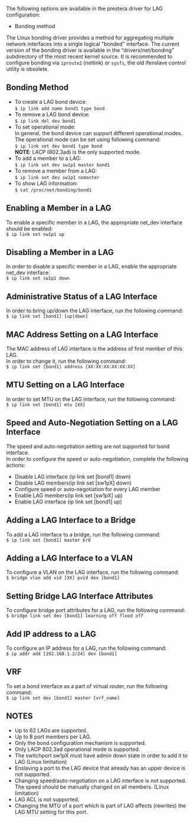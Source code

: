 The following options are available in the prestera driver for LAG configuration:  
* Bonding method  

The Linux bonding driver provides a method for aggregating multiple network interfaces into a single logical "bonded" interface. The current version of the bonding driver is available in the “drivers/net/bonding” subdirectory of the most recent kernel source. It is recommended to configure bonding via `iproute2` (netlink) or `sysfs`, the old ifenslave control utility is obsolete.  
## Bonding Method
* To create a LAG bond device:  
`$ ip link add name bond1 type bond`  
* To remove a LAG bond device:  
`$ ip link del dev bond1`  
* To set operational mode:  
In general, the bond device can support different operational modes. The operational mode can be set using following command:  
`$ ip link set dev bond1 type bond`  
**NOTE**: LACP (802.3ad) is the only supported mode.  
* To add a member to a LAG:  
`$ ip link set dev sw1p1 master bond1`  
* To remove a member from a LAG:  
`$ ip link set dev sw1p1 nomaster`  
* To show LAG information:  
`$ cat /proc/net/bonding/bond1`  
 
## Enabling a Member in a LAG  
To enable a specific member in a LAG, the appropriate net_dev interface should be enabled:  
`$ ip link set sw1p1 up`  

## Disabling a Member in a LAG  
In order to disable a specific member in a LAG, enable the appropriate net_dev interface:  
`$ ip link set sw1p1 down`  

## Administrative Status of a LAG Interface  
In order to bring up/down the LAG interface, run the following command:  
`$ ip link set [bond1] [up|down]`  

## MAC Address Setting on a LAG Interface  
The MAC address of LAG interface is the address of first member of this LAG.  
In order to change it, run the following command:  
`$ ip link set [bond1] address [XX:XX:XX:XX:XX:XX]`  

## MTU Setting on a LAG Interface  
In order to set MTU on the LAG interface, run the following command:  
`$ ip link set [bond1] mtu [XX]`  

## Speed and Auto-Negotiation Setting on a LAG Interface  
The speed and auto-negotiation setting are not supported for bond interface.  
In order to configure the speed or auto-negotiation, complete the following actions:  
* Disable LAG interface (ip link set [bond1] down)
* Disable LAG members(ip link set [sw1pX] down)
* Configure speed or auto-negotiation for every LAG member
* Enable LAG members(ip link set [sw1pX] up)
* Enable LAG interface (ip link set [bond1] up)

## Adding a LAG Interface to a Bridge  
To add a LAG interface to a bridge, run the following command:  
`$ ip link set [bond1] master br0`  

## Adding a LAG Interface to a VLAN
To configure a VLAN on the LAG interface, run the following command:  
`$ bridge vlan add vid [XX] pvid dev [bond1]`  

## Setting Bridge LAG Interface Attributes  
To configure bridge port attributes for a LAG, run the following command:  
`$ bridge link set dev [bond1] learning off flood off`  

## Add IP address to a LAG
To configure an IP address for a LAG, run the following command:  
`$ ip addr add [192.168.1.2/24] dev [bond1]`  

## VRF  
To set a bond interface as a part of virtual router, run the following command:  
`$ ip link set dev [bond1] master [vrf_name]`  

## NOTES
* Up to 62 LAGs are supported.
* Up to 8 port members per LAG.
* Only the bond configuration mechanism is supported.
* Only LACP 802.3ad operational mode is supported.
* The switchport sw1pX must have admin down state in order to add it to LAG (Linux limitation)
* Enslaving a port to the LAG device that already has an upper device is not supported.
* Changing speed/auto-negotiation on a LAG interface is not supported. The speed should be manually changed on all members. (Linux limitation)
* LAG ACL is not supported.
* Changing the MTU of a port which is part of LAG affects (rewrites) the LAG MTU setting for this port.

